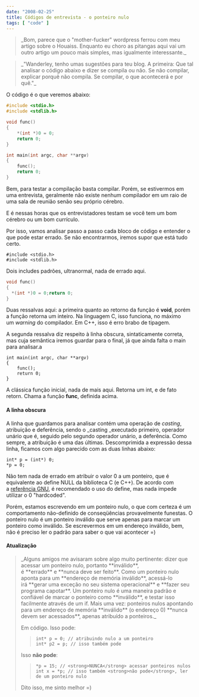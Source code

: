 ```yaml
---
date: "2008-02-25"
title: Códigos de entrevista - o ponteiro nulo
tags: [ "code" ]
---
```

<blockquote>_Bom, parece que o "mother-fucker" wordpress ferrou com meu artigo sobre o Houaiss. Enquanto eu choro as pitangas aqui vai um outro artigo um pouco mais simples, mas igualmente interessante._</blockquote>

<blockquote>_"Wanderley, tenho umas sugestões para teu blog.
A primeira:
Que tal analisar o código abaixo e dizer se compila ou não. Se não compilar, explicar porquê não compila. Se compilar, o que acontecerá e por quê."_</blockquote>

O código é o que veremos abaixo:

```c
#include <stdio.h>
#include <stdlib.h>

void func()
{
	*(int *)0 = 0;
	return 0;
}

int main(int argc, char **argv)
{
	func();
	return 0;
} 

```

Bem, para testar a compilação basta compilar. Porém, se estivermos em uma entrevista, geralmente não existe nenhum compilador em um raio de uma sala de reunião senão seu próprio cérebro.

E é nessas horas que os entrevistadores testam se você tem um bom cérebro ou um bom currículo.

Por isso, vamos analisar passo a passo cada bloco de código e entender o que pode estar errado. Se não encontrarmos, iremos supor que está tudo certo.

    
    #include <stdio.h>
    #include <stdlib.h>

Dois includes padrões, ultranormal, nada de errado aqui.

```c
void func()
{
  *(int *)0 = 0;return 0;
}

```

Duas ressalvas aqui: a primeira quanto ao retorno da função é **void**, porém a função retorna um inteiro. Na linguagem C, isso funciona, no máximo um _warning_ do compilador. Em C++, isso é erro brabo de tipagem.

A segunda ressalva diz respeito à linha obscura, sintaticamente correta, mas cuja semântica iremos guardar para o final, já que ainda falta o main para analisar.a

    
    int main(int argc, char **argv)
    {
        func();
        return 0;
    }

A clássica função inicial, nada de mais aqui. Retorna um int, e de fato retorn. Chama a função **func**, definida acima.

#### A linha obscura

A linha que guardamos para analisar contém uma operação de _casting_, atribuição e deferência, sendo o _casting _executado primeiro, operador unário que é, seguido pelo segundo operador unário, a deferência. Como sempre, a atribuição é uma das últimas. Descomprimida a expressão dessa linha, ficamos com algo parecido com as duas linhas abaixo:

    
    int* p = (int*) 0;
    *p = 0;

Não tem nada de errado em atribuir o valor 0 a um ponteiro, que é equivalente ao define NULL da biblioteca C (e C++). De acordo com a [referência GNU](http://www.gnu.org/software/libc/manual/html_node/Null-Pointer-Constant.html#Null-Pointer-Constant), é recomendado o uso do define, mas nada impede utilizar o 0 "hardcoded".

Porém, estamos escrevendo em um ponteiro nulo, o que com certeza é um comportamento não-definido de conseqüências provavelmente funestas. O ponteiro nulo é um ponteiro inválido que serve apenas para marcar um ponteiro como inválido. Se escrevermos em um endereço inválido, bem, não é preciso ler o padrão para saber o que vai acontecer =)

#### Atualização

<blockquote>_Alguns amigos me avisaram sobre algo muito pertinente: dizer que acessar um ponteiro nulo, portanto **inválido**, é **errado** e **nunca deve ser feito**. Como um ponteiro nulo aponta para um **endereço de memória inválido**, acessá-lo irá **gerar uma exceção no seu sistema operacional** e **fazer seu programa capotar**. Um ponteiro nulo é uma maneira padrão e confiável de marcar o ponteiro como **inválido**, e testar isso facilmente através de um if. Mais uma vez: ponteiros nulos apontando para um endereço de memória **inválido** (o endereço 0) **nunca devem ser acessados**, apenas atribuído a ponteiros._

Em código. Isso pode:

>     
>     int* p = 0; // atribuindo nulo a um ponteiro
>     int* p2 = p; // isso também pode
> 
Isso **não pode**:

>     
>     *p = 15; // <strong>NUNCA</strong> acessar ponteiros nulos
>     int x = *p; // isso também <strong>não pode</strong>, ler de um ponteiro nulo
> 
Dito isso, me sinto melhor =)</blockquote>
